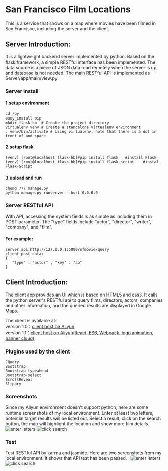 San Francisco Film Locations
===================================
This is a service that shows on a map where movies have been filmed in San Francisco, including the server and the client. 

## Server Introduction:  
It is a lightweight backend server implemented by python. Based on the flask framework, a simple RESTful interface has been implemented. The data source is a piece of JSON data read remotely when the server is up, and database is not needed. The main RESTful API is implemented as Server/app/main/view.py

### Server install
#### 1.setup environment
	cd /py
	easy_install pip
	mkdir flask-bb  # Create the project directory
	virtualenv venv # Create a standalone virtualenv environment
	. venv/bin/activate # Using virtualenv, note that there is a dot in front of and space
#### 2.setup flask
	(venv) [root@localhost flask-bb]#pip install flask   #install Flask
	(venv) [root@localhost flask-bb]#pip install flask-script    #instal Flask-Script
#### 3.upload and run
	chomd 777 manage.py
	python manage.py runserver --host 0.0.0.0
	
### Server RESTful API
With API, accessing the system fields is as simple as including them in POST parameter. The "type" fields include "actor", "director", "writer", "company", and "film".
#### For example:
	server api:http://127.0.0.1:5000/sfmovie/query
	client post data:
	{
	   "type" : "actor" , "key" : "ab"
	}

## Client Introduction:
The client app provides an UI which is based on HTML5 and css3. It calls the python server's RESTful api to query films, directors, actors, companies and other information, and the queried results are displayed in Google Maps.

The client is available at:     
  version 1.0：[client host on Aliyun](http://www.huicap.com/sfmovie/index.html)    
  version 1.1：[client host on Aliyun(React, ES6, Webpack, logo animation, banner cloud)](http://www.huicap.com/sffilm/index.html)    
  
### Plugins used by the client
	JQuery
	Bootstrap
	Bootstrap-typeahead
	Bootstrap-select
	ScrollReveal
	Slippry
	
### Screenshots
Since my Aliyun environment doesn't support python, here are some runtime screenshots of my local environment. Enter at least two letters, potential target results will be listed out. Select a result, click on the search button, the map will highlight the location and show more film details. 
![enter letters](http://www.huicap.com/sfmovie/search1.png)
![click search](http://www.huicap.com/sfmovie/search2.png)

	
### Test
Test RESTful API by karma and jasmide. Here are two screenshots from my local environment. It shows that API test has been passed.  
![enter letters](http://www.huicap.com/sffilm/test1.png)
![click search](http://www.huicap.com/sffilm/test2.png)
